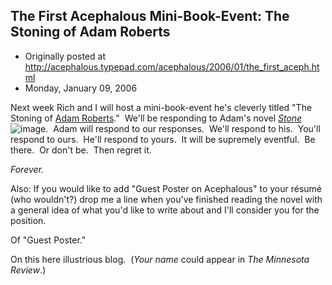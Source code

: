 ## The First Acephalous Mini-Book-Event: The Stoning of Adam Roberts

 * Originally posted at http://acephalous.typepad.com/acephalous/2006/01/the_first_aceph.html
 * Monday, January 09, 2006



Next week Rich and I will host a mini-book-event he's cleverly titled "The Stoning of [Adam Roberts](http://www.adamroberts.com/)."  We'll be responding to Adam's novel [_Stone_](http://www.amazon.com/exec/obidos/redirect?link\_code=ur2&tag=diesekoschmar-20&camp=1789&creative=9325&path=http%!A(MISSING)%!F(MISSING)%!F(MISSING)www.amazon.com%!F(MISSING)gp%!F(MISSING)product%!F(MISSING)0575073969)![image](http://www.assoc-amazon.com/e/ir?t=diesekoschmar-20&l=ur2&o=1).  Adam will respond to our responses.  We'll respond to his.  You'll respond to ours.  He'll respond to yours.  It will be supremely eventful.  Be there.  Or don't be.  Then regret it.

_Forever._  

Also: If you would like to add "Guest Poster on Acephalous" to your résumé (who wouldn't?) drop me a line when you've finished reading the novel with a general idea of what you'd like to write about and I'll consider you for the position.  

Of "Guest Poster."  

On this here illustrious blog.  (_Your name_ could appear in _The Minnesota Review_.)

		
